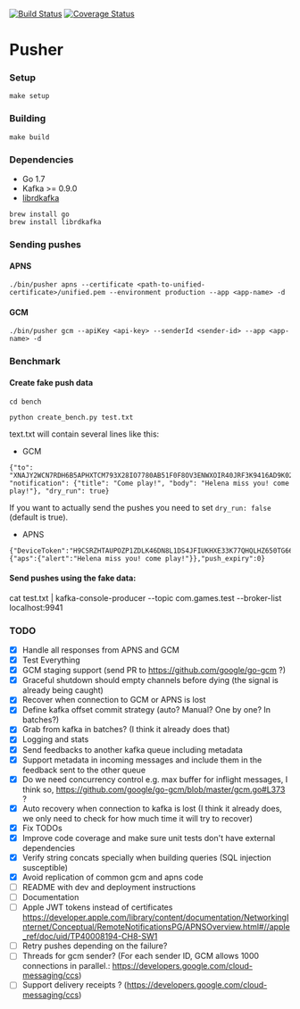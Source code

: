[![Build Status](https://travis-ci.org/topfreegames/pusher.svg?branch=master)](https://travis-ci.org/topfreegames/pusher)
[![Coverage Status](https://coveralls.io/repos/github/topfreegames/pusher/badge.svg?branch=master)](https://coveralls.io/github/topfreegames/pusher?branch=master)

Pusher
======

### Setup

```
make setup
```

### Building

```
make build
```

### Dependencies
* Go 1.7
* Kafka >= 0.9.0
* [librdkafka](https://github.com/edenhill/librdkafka)

```
brew install go
brew install librdkafka
```

### Sending pushes

#### APNS

```
./bin/pusher apns --certificate <path-to-unified-certificate>/unified.pem --environment production --app <app-name> -d
```

#### GCM

```
./bin/pusher gcm --apiKey <api-key> --senderId <sender-id> --app <app-name> -d
```

### Benchmark

#### Create fake push data

```
cd bench

python create_bench.py test.txt

```

text.txt will contain several lines like this:

- GCM

```
{"to": "XNAJY2WCN7RDH6B5APHXTCM793X28IO7780AB51F0F8OV3ENWXOIR40JRF3K9416AD9K029NEE3XTA229NJC0Y6DHCBO13EE6IFO6VRF8FICJ317AC5I3N1FCSJ7KIVXMKZ088BJOVS3PPJUG9CWV1J2", "notification": {"title": "Come play!", "body": "Helena miss you! come play!"}, "dry_run": true}
```

If you want to actually send the pushes you need to set `dry_run: false` (default is true).

- APNS

```
{"DeviceToken":"H9CSRZHTAUPOZP1ZDLK46DN8L1DS4JFIUKHXE33K77QHQLHZ650TG66U49ZQGFZV","Payload":{"aps":{"alert":"Helena miss you! come play!"}},"push_expiry":0}
```

#### Send pushes using the fake data:

cat test.txt | kafka-console-producer --topic com.games.test --broker-list localhost:9941


### TODO

- [x] Handle all responses from APNS and GCM
- [x] Test Everything
- [x] GCM staging support (send PR to https://github.com/google/go-gcm ?)
- [x] Graceful shutdown should empty channels before dying (the signal is already being caught)
- [x] Recover when connection to GCM or APNS is lost
- [x] Define kafka offset commit strategy (auto? Manual? One by one? In batches?)
- [x] Grab from kafka in batches? (I think it already does that)
- [x] Logging and stats
- [x] Send feedbacks to another kafka queue including metadata
- [x] Support metadata in incoming messages and include them in the feedback sent to the other queue
- [x] Do we need concurrency control e.g. max buffer for inflight messages, I think so, https://github.com/google/go-gcm/blob/master/gcm.go#L373 ?
- [x] Auto recovery when connection to kafka is lost (I think it already does, we only need to check for how much time it will try to recover)
- [x] Fix TODOs
- [x] Improve code coverage and make sure unit tests don't have external dependencies
- [x] Verify string concats specially when building queries (SQL injection susceptible)
- [x] Avoid replication of common gcm and apns code
- [ ] README with dev and deployment instructions
- [ ] Documentation
- [ ] Apple JWT tokens instead of certificates https://developer.apple.com/library/content/documentation/NetworkingInternet/Conceptual/RemoteNotificationsPG/APNSOverview.html#//apple_ref/doc/uid/TP40008194-CH8-SW1
- [ ] Retry pushes depending on the failure?
- [ ] Threads for gcm sender? (For each sender ID, GCM allows 1000 connections in parallel.: https://developers.google.com/cloud-messaging/ccs)
- [ ] Support delivery receipts ? (https://developers.google.com/cloud-messaging/ccs)
